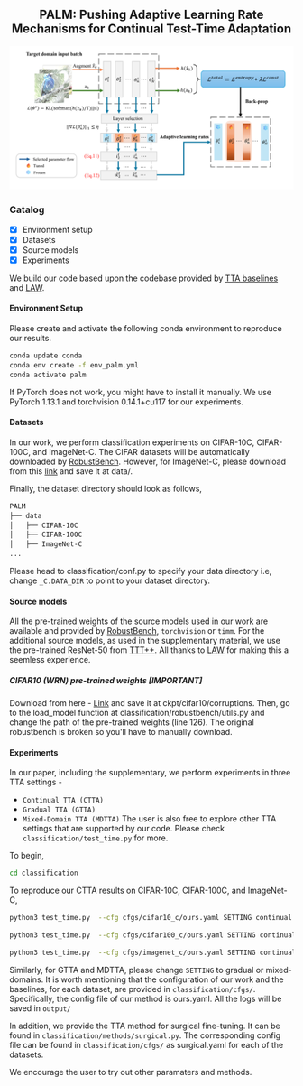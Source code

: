 <div align="center">

## PALM: Pushing Adaptive Learning Rate Mechanisms for Continual Test-Time Adaptation

![teaser](PALM.png)
</div>

### Catalog
- [x] Environment setup
- [x] Datasets
- [x] Source models
- [x] Experiments

We build our code based upon the codebase provided by [TTA baselines](https://github.com/mariodoebler/test-time-adaptation) and [LAW](https://github.com/junia3/LayerwiseTTA/tree/main).

#### Environment Setup
Please create and activate the following conda environment to reproduce our results. 

```bash
conda update conda
conda env create -f env_palm.yml
conda activate palm
```
If PyTorch does not work, you might have to install it manually. We use PyTorch 1.13.1 and torchvision 0.14.1+cu117 for our experiments.

#### Datasets 
In our work, we perform classification experiments on CIFAR-10C, CIFAR-100C, and ImageNet-C. The CIFAR datasets will be automatically downloaded by [RobustBench](https://github.com/RobustBench/robustbench). However, for ImageNet-C, please download from this [link](https://zenodo.org/records/2235448#.Yj2RO_co_mF) and save it at data/.

Finally, the dataset directory should look as follows, 

```bash
PALM
├── data
│   ├── CIFAR-10C
│   ├── CIFAR-100C
│   ├── ImageNet-C
...
```
Please head to classification/conf.py to specify your data directory i.e, change ```_C.DATA_DIR``` to point to your dataset directory. 


#### Source models
All the pre-trained weights of the source models used in our work are available and provided by [RobustBench](https://github.com/RobustBench/robustbench), ```torchvision``` or ```timm```. For the additional source models, as used in the supplementary material, we use the pre-trained ResNet-50 from [TTT++](https://github.com/vita-epfl/ttt-plus-plus/tree/main/cifar). All thanks to [LAW](https://github.com/junia3/LayerwiseTTA/tree/main) for making this a seemless experience. 

##### CIFAR10 (WRN) pre-trained weights [IMPORTANT]
Download from here - [Link](https://drive.google.com/u/0/uc?id=1t98aEuzeTL8P7Kpd5DIrCoCL21BNZUhC&export=download) and save it at ckpt/cifar10/corruptions.
Then, go to the load_model function at classification/robustbench/utils.py and change the path of the pre-trained weights (line 126). The original robustbench is broken so you'll have to manually download. 


#### Experiments
In our paper, including the supplementary, we perform experiments in three TTA settings - 
- ```Continual TTA (CTTA)```
- ```Gradual TTA (GTTA)```
- ```Mixed-Domain TTA (MDTTA)``` 
The user is also free to explore other TTA settings that are supported by our code. Please check ```classification/test_time.py``` for more. 

To begin, 
```bash
cd classification
```

To reproduce our CTTA results on CIFAR-10C, CIFAR-100C, and ImageNet-C,
```bash
python3 test_time.py  --cfg cfgs/cifar10_c/ours.yaml SETTING continual
```
```bash
python3 test_time.py  --cfg cfgs/cifar100_c/ours.yaml SETTING continual
```
```bash
python3 test_time.py  --cfg cfgs/imagenet_c/ours.yaml SETTING continual
```

Similarly, for GTTA and MDTTA, please change ```SETTING``` to gradual or mixed-domains. It is worth mentioning that the configuration of our work and the baselines, for each dataset, are provided in ```classification/cfgs/```. Specifically, the config file of our method is ours.yaml. All the logs will be saved in ```output/```

In addition, we provide the TTA method for surgical fine-tuning. It can be found in ```classification/methods/surgical.py```. The corresponding config file can be found in ```classification/cfgs/``` as surgical.yaml for each of the datasets. 

We encourage the user to try out other paramaters and methods.
